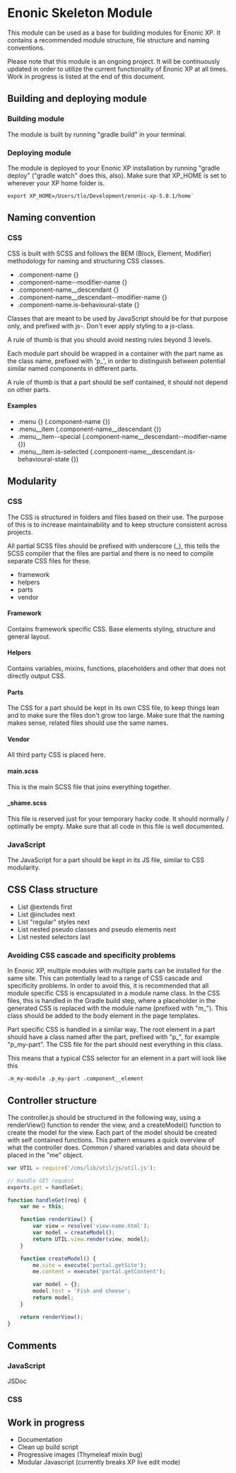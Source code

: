 # Enonic Skeleton Module

This module can be used as a base for building modules for Enonic XP. It contains a recommended module structure, file structure and naming conventions.

Please note that this module is an ongoing project. It will be continuously updated in order to utilize the current functionality of Enonic XP at all times. Work in progress is listed at the end of this document.

## Building and deploying module

### Building module
The module is built by running "gradle build" in your terminal.

### Deploying module
The module is deployed to your Enonic XP installation by running "gradle deploy" ("gradle watch" does this, also).
Make sure that XP_HOME is set to wherever your XP home folder is.

```
export XP_HOME=/Users/tlo/Development/enonic-xp-5.0.1/home`
```

## Naming convention

### CSS
CSS is built with SCSS and follows the BEM (Block, Element, Modifier) methodology for naming and structuring CSS classes.

 - .component-name {}
 - .component-name--modifier-name {}
 - .component-name__descendant {}
 - .component-name__descendant--modifier-name {}
 - .component-name.is-behavioural-state {}

Classes that are meant to be used by JavaScript should be for that purpose only, and prefixed with js-.
Don't ever apply styling to a js-class.

A rule of thumb is that you should avoid nesting rules beyond 3 levels.

Each module part should be wrapped in a container with the part name as the class name, prefixed with 'p_', in order to distinguish between potential similar named components in different parts.

A rule of thumb is that a part should be self contained, it should not depend on other parts.

#### Examples

- .menu {} (.component-name {})
- .menu__item (.component-name__descendant {})
- .menu__item--special (.component-name__descendant--modifier-name {})
- .menu__item.is-selected (.component-name__descendant.is-behavioural-state {})

## Modularity

### CSS

The CSS is structured in folders and files based on their use. The purpose of this is to increase maintainability and to keep structure consistent across projects.

All partial SCSS files should be prefixed with underscore (_), this tells the SCSS compiler that the files are partial and there is no need to compile separate CSS files for these.

 - framework
 - helpers
 - parts
 - vendor

#### Framework
Contains framework specific CSS. Base elements styling, structure and general layout.

#### Helpers
Contains variables, mixins, functions, placeholders and other that does not directly output CSS.

#### Parts
The CSS for a part should be kept in its own CSS file, to keep things lean and to make sure the files don't grow too large.
Make sure that the naming makes sense, related files should use the same names.

#### Vendor
All third party CSS is placed here.

#### main.scss
This is the main SCSS file that joins everything together.

#### _shame.scss
This file is reserved just for your temporary hacky code. It should normally / optimally be empty. Make sure that all code in this file is well documented.



### JavaScript
The JavaScript for a part should be kept in its JS file, similar to CSS modularity.

## CSS Class structure

- List @extends first
- List @includes next
- List "regular" styles next
- List nested pseudo classes and pseudo elements next
- List nested selectors last

### Avoiding CSS cascade and specificity problems

In Enonic XP, multiple modules with multiple parts can be installed for the same site. This can potentially lead
to a range of CSS cascade and specificity problems. In order to avoid this, it is recommended that all module specific CSS
is encapsulated in a module name class. In the CSS files, this is handled in the Gradle build step, where a placeholder in the generated CSS
is replaced with the module name (prefixed with "m_"). This class should be added to the body element in the page templates.

Part specific CSS is handled in a similar way. The root element in a part should have a class named after the part, prefixed with "p_", for example "p_my-part".
The CSS file for the part should nest everything in this class.

This means that a typical CSS selector for an element in a part will look like this

```
.m_my-module .p_my-part .component__element
```


## Controller structure

The controller.js should be structured in the following way, using a renderView() function to render the view, and a createModel() function to create the model for the view.
Each part of the model should be created with self contained functions. This pattern ensures a quick overview of what the controller does.
Common / shared variables and data should be placed in the "me" object.

```javascript
var UTIL = require('/cms/lib/util/js/util.js');

// Handle GET request
exports.get = handleGet;

function handleGet(req) {
    var me = this;

    function renderView() {
        var view = resolve('view-name.html');
        var model = createModel();
        return UTIL.view.render(view, model);
    }

    function createModel() {
        me.site = execute('portal.getSite');
        me.content = execute('portal.getContent');

        var model = {};
        model.test = 'Fish and cheese';
        return model;
    }

    return renderView();
}
```

## Comments

### JavaScript
JSDoc

### CSS


## Work in progress
- Documentation
- Clean up build script
- Progressive images (Thymeleaf mixin bug)
- Modular Javascript (currently breaks XP live edit mode)